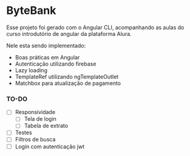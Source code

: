 # ByteBank

Esse projeto foi gerado com o Angular CLI, acompanhando as aulas do curso introdutório de angular da plataforma Alura.

Nele esta sendo implementado:
- Boas práticas em Angular
- Autenticação utilizando firebase
- Lazy loading
- TemplateRef utilizando ngTemplateOutlet
- Matchbox para atualização de pagamento 


### TO-DO ###
- [ ] Responsividade </br>
  - [ ] Tela de login  </br>
  -   [ ] Tabela de extrato  </br>
- [ ] Testes  </br>
- [ ] Filtros de busca  </br>
- [ ] Login com autenticação jwt  </br>
